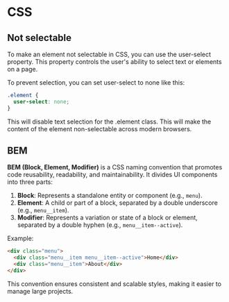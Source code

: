 # CSS

## Not selectable

To make an element not selectable in CSS, you can use the user-select property. This property controls the user's ability to select text or elements on a page.

To prevent selection, you can set user-select to none like this:

```css
.element {
  user-select: none;
}
```

This will disable text selection for the .element class.
This will make the content of the element non-selectable across modern browsers.

## BEM

**BEM (Block, Element, Modifier)** is a CSS naming convention that promotes code reusability, readability, and maintainability. It divides UI components into three parts:

1. **Block**: Represents a standalone entity or component (e.g., `menu`).
2. **Element**: A child or part of a block, separated by a double underscore (e.g., `menu__item`).
3. **Modifier**: Represents a variation or state of a block or element, separated by a double hyphen (e.g., `menu__item--active`).

Example:

```html
<div class="menu">
  <div class="menu__item menu__item--active">Home</div>
  <div class="menu__item">About</div>
</div>
```

This convention ensures consistent and scalable styles, making it easier to manage large projects.
